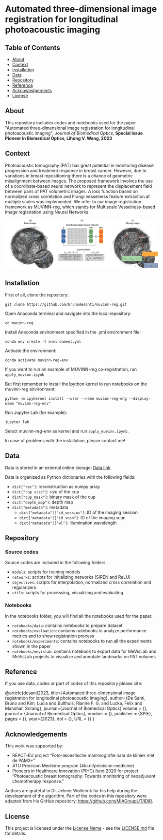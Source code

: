# Automated three-dimensional image registration for longitudinal photoacoustic imaging

## Table of Contents
- [About](#about)
- [Context](#context)
- [Installation](#installation)
- [Data](#data)
- [Repository](#repository)
- [Reference](#reference)
- [Acknowledgements](#acknowledgements)
- [License](#license)

## About

This repository includes codes and notebooks used for the paper "Automated three-dimensional image registration for longitudinal photoacoustic imaging", *Journal of Biomedical Optics*, **Special Issue Pioneer in Biomedical Optics, Lihong V. Wang, 2023**

## Context

Photoacoustic tomography (PAT) has great potential in monitoring disease progression and treatment response in breast cancer. However, due to variations in breast repositioning there is a chance of geometric misalignment between images. The proposed framework involves the use of a coordinate-based neural network to represent the displacement field between pairs of PAT volumetric images. A loss function based on normalized cross correlation and Frangi vesselness feature extraction at multiple scales was implemented. We refer to our image registration framework as MUVINN-reg, which stands for Multiscale Vesselness-based Image registration using Neural Networks.

![Algorithm description](https://github.com/brunodesanti/muvinn-reg/blob/main/description.png?raw=true)

## Installation

First of all, clone the repository:
```console
git clone https://github.com/brunodesanti/muvinn-reg.git
```
Open Anaconda terminal and navigate into the local repository:
```console
cd muvinn-reg
```
Install Anaconda environment specified in the .yml environment file:
```console
conda env create -f environment.yml
```
Activate the environment:
```console
conda activate muvinn-reg-env
```

If you want to run an example of MUVINN-reg co-registration, run ```apply_muvinn.ipynb```

But first remember to install the Ipython kernel to run notebooks on the muvinn-reg environment:
```console
python -m ipykernel install --user --name muvinn-reg-eng --display-name "muvinn-reg-env"
```
Run Jupyter Lab (for example):
```console
jupyter lab
```

Select muvinn-reg-env as kernel and run ```apply_muvinn.ipynb```.

In case of problems with the installation, please contact me!

## Data
Data is stored in an external online storage: 
[Data link](https://data.4tu.nl/)

Data is organized as Python dictionaries with the following fields:
- `dict["rec"]`: reconstruction as numpy array
- `dict["cup_size"]`: size of the cup
- `dict["cup_mask"]`: binary mask of the cup
- `dict["depth_map"]`: depth map
- `dict["metadata"]`: metadata
    - `dict["metadata"]["id_session"]`: ID of the imaging session
    - `dict["metadata"]["id_scan"]`: ID of the imaging scan
    - `dict["metadata"]["wl"]`: illumination wavelength

## Repository

### Source codes
Source codes are included in the following folders:
- ```models```:  scripts for training models 
- ```networks```: scripts for initializing networks (SIREN and ReLU)
- ```objectives```:  scripts for interpolation, normalized cross correlation and regularizers
- ```utils```:  scripts for processing, visualizing and evaluating

### Notebooks
In the notebooks folder, you will find all the notebooks used for the paper.
- ```notebooks/data```: contains notebooks to prepare dataset
- ```notebooks/evaluation```: contains notebooks to analyze performance metrics and to show registration process
- ```notebooks/experiments```: contains notebooks to run all the experiments shown in the paper
- ```notebooks/mevislab```: contains notebook to export data for MeVisLab and MeVisLab projects to visualize and annotate landmarks on PAT volumes

## Reference
If you use data, codes or part of codes of this repository please cite:

@article{desanti2023,
title={Automated three-dimensional image registration for longitudinal photoacoustic imaging},
author={De Santi, Bruno and Kim, Lucia and Bulthuis, Rianne F. G. and Lucka, Felix and Manohar, Srirang},
journal={Journal of Biomedical Optics}
volume = {},
journal = {Journal of Biomedical Optics},
number = {},
publisher = {SPIE},
pages = {},
year={2023},
doi = {},
URL = {}
}


## Acknowledgements
This work was supported by:
- REACT-EU project “Foto-akoestische mammografie naar de kliniek met de PAM3+”
- 4TU Precision Medicine program (4tu.nl/precision-medicine)
- Pioneers in Healthcare Innovation (PIHC) fund 2020 for project “Photoacoustic breast tomography: Towards monitoring of neoadjuvant chemotherapy response.”

Authors are grateful to Dr. Jelmer Wolterink for his help during the development of the algorithm. Part of the codes in this repository were adapted from his GitHub repository: https://github.com/MIAGroupUT/IDIR. 

## License

This project is licensed under the [License Name](LICENSE.md) - see the [LICENSE.md](LICENSE.md) file for details.
